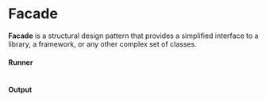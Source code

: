 Facade
===

**Facade** is a structural design pattern that provides a simplified interface to a library, a
framework, or any other complex set of classes.

#### Runner

```dart

```

#### Output

```shell

```